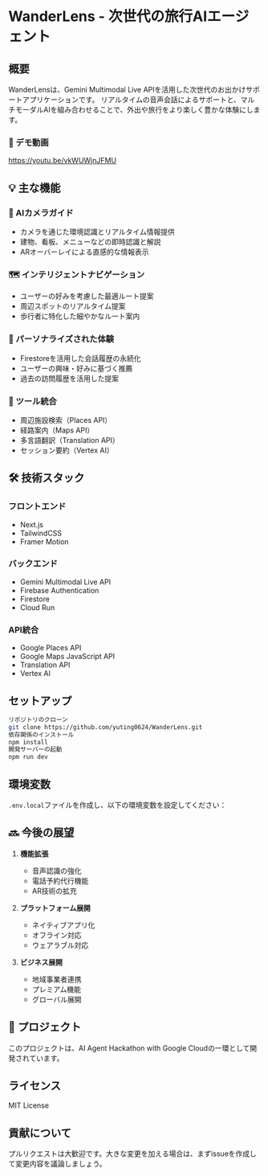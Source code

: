 # WanderLens - 次世代の旅行AIエージェント

## 概要

WanderLensは、Gemini Multimodal Live APIを活用した次世代のお出かけサポートアプリケーションです。
リアルタイムの音声会話によるサポートと、マルチモーダルAIを組み合わせることで、外出や旅行をより楽しく豊かな体験にします。

### 🎥 デモ動画
https://youtu.be/vkWUWjnJFMU

## 💡 主な機能

### 🎯 AIカメラガイド
- カメラを通じた環境認識とリアルタイム情報提供
- 建物、看板、メニューなどの即時認識と解説
- ARオーバーレイによる直感的な情報表示

### 🗺️ インテリジェントナビゲーション
- ユーザーの好みを考慮した最適ルート提案
- 周辺スポットのリアルタイム提案
- 歩行者に特化した細やかなルート案内

### 👤 パーソナライズされた体験
- Firestoreを活用した会話履歴の永続化
- ユーザーの興味・好みに基づく推薦
- 過去の訪問履歴を活用した提案

### 🔧 ツール統合
- 周辺施設検索（Places API）
- 経路案内（Maps API）
- 多言語翻訳（Translation API）
- セッション要約（Vertex AI）

## 🛠️ 技術スタック

### フロントエンド
- Next.js
- TailwindCSS
- Framer Motion

### バックエンド
- Gemini Multimodal Live API
- Firebase Authentication
- Firestore
- Cloud Run

### API統合
- Google Places API
- Google Maps JavaScript API
- Translation API
- Vertex AI

## セットアップ
```bash
リポジトリのクローン
git clone https://github.com/yuting0624/WanderLens.git
依存関係のインストール
npm install
開発サーバーの起動
npm run dev
```

## 環境変数

`.env.local`ファイルを作成し、以下の環境変数を設定してください：

## 🔜 今後の展望

1. **機能拡張**
   - 音声認識の強化
   - 電話予約代行機能
   - AR技術の拡充

2. **プラットフォーム展開**
   - ネイティブアプリ化
   - オフライン対応
   - ウェアラブル対応

3. **ビジネス展開**
   - 地域事業者連携
   - プレミアム機能
   - グローバル展開

## 👥 プロジェクト

このプロジェクトは、AI Agent Hackathon with Google Cloudの一環として開発されています。

## ライセンス

MIT License

## 貢献について

プルリクエストは大歓迎です。大きな変更を加える場合は、まずissueを作成して変更内容を議論しましょう。